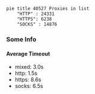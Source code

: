 
```mermaid
pie title 40527 Proxies in list
    "HTTP" : 24331
    "HTTPS": 6238
    "SOCKS" : 14876
```

### Some Info
#### Average Timeout

- mixed: 3.0s
- http: 1.5s
- https: 8.6s
- socks: 6.5s
